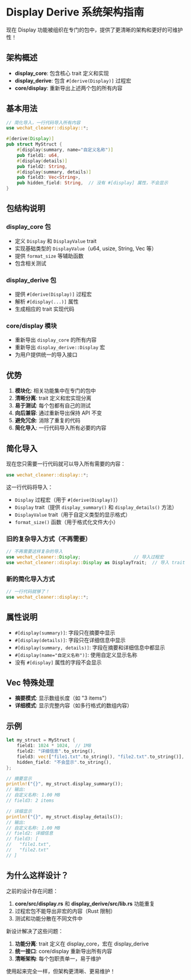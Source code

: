 # Display Derive 系统架构指南

现在 Display 功能被组织在专门的包中，提供了更清晰的架构和更好的可维护性！

## 架构概述

- **display_core**: 包含核心 trait 定义和实现
- **display_derive**: 包含 `#[derive(Display)]` 过程宏
- **core/display**: 重新导出上述两个包的所有内容

## 基本用法

```rust
// 简化导入，一行代码导入所有内容
use wechat_cleaner::display::*;

#[derive(Display)]
pub struct MyStruct {
    #[display(summary, name="自定义名称")]
    pub field1: u64,
    #[display(details)]
    pub field2: String,
    #[display(summary, details)]
    pub field3: Vec<String>,
    pub hidden_field: String,  // 没有 #[display] 属性，不会显示
}
```

## 包结构说明

### display_core 包
- 定义 `Display` 和 `DisplayValue` trait
- 实现基础类型的 `DisplayValue`（u64, usize, String, Vec<T> 等）
- 提供 `format_size` 等辅助函数
- 包含相关测试

### display_derive 包  
- 提供 `#[derive(Display)]` 过程宏
- 解析 `#[display(...)]` 属性
- 生成相应的 trait 实现代码

### core/display 模块
- 重新导出 `display_core` 的所有内容
- 重新导出 `display_derive::Display` 宏
- 为用户提供统一的导入接口

## 优势

1. **模块化**: 相关功能集中在专门的包中
2. **清晰分离**: trait 定义和宏实现分离
3. **易于测试**: 每个包都有自己的测试
4. **向后兼容**: 通过重新导出保持 API 不变
5. **避免冗余**: 消除了重复的代码
6. **简化导入**: 一行代码导入所有必要的内容

## 简化导入

现在您只需要一行代码就可以导入所有需要的内容：

```rust
use wechat_cleaner::display::*;
```

这一行代码将导入：
- `Display` 过程宏（用于 `#[derive(Display)]`）
- `Display` trait（提供 `display_summary()` 和 `display_details()` 方法）
- `DisplayValue` trait（用于自定义类型的显示格式）
- `format_size()` 函数（用于格式化文件大小）

### 旧的复杂导入方式（不再需要）

```rust
// 不再需要这样复杂的导入
use wechat_cleaner::Display;                    // 导入过程宏
use wechat_cleaner::display::Display as DisplayTrait;  // 导入 trait
```

### 新的简化导入方式

```rust
// 一行代码就够了！
use wechat_cleaner::display::*;
```

## 属性说明

- `#[display(summary)]`: 字段只在摘要中显示
- `#[display(details)]`: 字段只在详细信息中显示  
- `#[display(summary, details)]`: 字段在摘要和详细信息中都显示
- `#[display(name="自定义名称")]`: 使用自定义显示名称
- 没有 `#[display]` 属性的字段不会显示

## Vec<T> 特殊处理

- **摘要模式**: 显示数组长度（如 "3 items"）
- **详细模式**: 显示完整内容（如多行格式的数组内容）

## 示例

```rust
let my_struct = MyStruct {
    field1: 1024 * 1024,  // 1MB
    field2: "详细信息".to_string(),
    field3: vec!["file1.txt".to_string(), "file2.txt".to_string()],
    hidden_field: "不会显示".to_string(),
};

// 摘要显示
println!("{}", my_struct.display_summary());
// 输出:
// 自定义名称: 1.00 MB
// field3: 2 items

// 详细显示  
println!("{}", my_struct.display_details());
// 输出:
// 自定义名称: 1.00 MB
// field2: 详细信息
// field3: [
//   "file1.txt",
//   "file2.txt"
// ]
```

## 为什么这样设计？

之前的设计存在问题：
1. **core/src/display.rs** 和 **display_derive/src/lib.rs** 功能重复
2. 过程宏包不能导出非宏的内容（Rust 限制）
3. 测试和功能分散在不同文件中

新设计解决了这些问题：
1. **功能分离**: trait 定义在 display_core，宏在 display_derive
2. **统一接口**: core/display 重新导出所有内容
3. **清晰架构**: 每个包职责单一，易于维护

使用起来完全一样，但架构更清晰、更易维护！